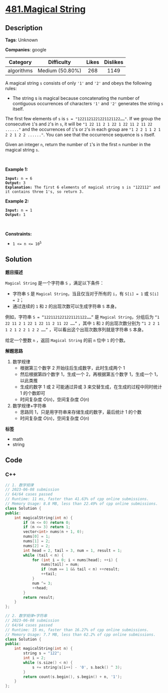 # [481.Magical String](https://leetcode.com/problems/magical-string/description/)

## Description

**Tags**: Unknown

**Companies**: google

|  Category  |   Difficulty    | Likes | Dislikes |
| :--------: | :-------------: | :---: | :------: |
| algorithms | Medium (50.80%) |  268  |   1149   |

<p>A magical string <code>s</code> consists of only <code>&#39;1&#39;</code> and <code>&#39;2&#39;</code> and obeys the following rules:</p>
<ul>
  <li>The string s is magical because concatenating the number of contiguous occurrences of characters <code>&#39;1&#39;</code> and <code>&#39;2&#39;</code> generates the string <code>s</code> itself.</li>
</ul>
<p>The first few elements of <code>s</code> is <code>s = &quot;1221121221221121122&hellip;&hellip;&quot;</code>. If we group the consecutive <code>1</code>&#39;s and <code>2</code>&#39;s in <code>s</code>, it will be <code>&quot;1 22 11 2 1 22 1 22 11 2 11 22 ......&quot;</code> and the occurrences of <code>1</code>&#39;s or <code>2</code>&#39;s in each group are <code>&quot;1 2 2 1 1 2 1 2 2 1 2 2 ......&quot;</code>. You can see that the occurrence sequence is <code>s</code> itself.</p>
<p>Given an integer <code>n</code>, return the number of <code>1</code>&#39;s in the first <code>n</code> number in the magical string <code>s</code>.</p>
<p>&nbsp;</p>
<p><strong class="example">Example 1:</strong></p>
<pre><code><strong>Input:</strong> n = 6
<strong>Output:</strong> 3
<strong>Explanation:</strong> The first 6 elements of magical string s is &quot;122112&quot; and it contains three 1&#39;s, so return 3.</code></pre>
<p><strong class="example">Example 2:</strong></p>
<pre><code><strong>Input:</strong> n = 1
<strong>Output:</strong> 1</code></pre>
<p>&nbsp;</p>
<p><strong>Constraints:</strong></p>
<ul>
  <li><code>1 &lt;= n &lt;= 10<sup>5</sup></code></li>
</ul>

## Solution

**题目描述**

`Magical String` 是一个字符串 `S` ，满足以下条件：

- 字符串 `S` 是 `Magical String`，当且仅当对于所有的 `i`，有 `S[i] = 1` 或 `S[i] = 2`；
- 通过连续的 `1` 和 `2` 的出现次数可以生成字符串 `S` 本身。

例如，字符串 `S = “1221121221221121122……”` 是 `Magical String`，分组后为 `“1 22 11 2 1 22 1 22 11 2 11 22 ……”` ，其中 `1` 和 `2` 的出现次数分别为 `“1 2 2 1 1 2 1 2 2 1 2 2 ……”` ，可以看出这个出现次数序列就是字符串 `S` 本身。

给定一个整数 `n` ，返回 `Magical String` 的前 `n` 位中 `1` 的个数。

**解题思路**

1. 数学规律
   - 根据第三个数字 2 开始往后生成数字，此时生成两个 1
   - 然后根据第四个数字 1，生成一个 2，再根据第五个数字 1，生成一个 1，以此类推
   - 生成的数字 1 或 2 可能通过异或 3 来交替生成，在生成的过程中同时统计 1 的个数即可
   - 时间复杂度 $O(n)$，空间复杂度 $O(n)$
2. 数学规律+字符串
   - 思路同 1，只是用字符串来存储生成的数字，最后统计 1 的个数
   - 时间复杂度 $O(n)$，空间复杂度 $O(n)$

**标签**

- math
- string

<!-- code start -->
## Code

### C++

```cpp
// 1. 数学规律
// 2023-06-08 submission
// 64/64 cases passed
// Runtime: 11 ms, faster than 41.63% of cpp online submissions.
// Memory Usage: 8.8 MB, less than 22.49% of cpp online submissions.
class Solution {
public:
    int magicalString(int n) {
        if (n <= 0) return 0;
        if (n <= 3) return 1;
        vector<int> nums(n + 1, 0);
        nums[0] = 1;
        nums[1] = 2;
        nums[2] = 2;
        int head = 2, tail = 3, num = 1, result = 1;
        while (tail < n) {
            for (int i = 0; i < nums[head]; ++i) {
                nums[tail] = num;
                if (num == 1 && tail < n) ++result;
                ++tail;
            }
            num ^= 3;
            ++head;
        }
        return result;
    }
};
```

```cpp
// 2. 数学规律+字符串
// 2023-06-08 submission
// 64/64 cases passed
// Runtime: 15 ms, faster than 16.27% of cpp online submissions.
// Memory Usage: 7.7 MB, less than 62.2% of cpp online submissions.
class Solution {
public:
    int magicalString(int n) {
        string s = "122";
        int i = 2;
        while (s.size() < n) {
            s += string(s[i++] - '0', s.back() ^ 3);
        }
        return count(s.begin(), s.begin() + n, '1');
    }
};
```

<!-- code end -->
